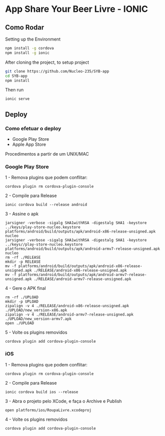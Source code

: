 # App Share Your Beer Livre - IONIC #

## Como Rodar ##

Setting up the Environment

```bash
npm install -g cordova
npm install -g ionic
```

After cloning the project, to setup project

```bash
git clone https://github.com/Nucleo-235/SYB-app
cd SYB-app
npm install
```

Then run
```bash
ionic serve
```


## Deploy ##

### Como efetuar o deploy ###

* Google Play Store
* Apple App Store

Procedimentos a partir de um UNIX/MAC

### Google Play Store ###

1 - Remova plugins que podem conflitar:
```
cordova plugin rm cordova-plugin-console
```

2 - Compile para Release
```
ionic cordova build --release android
```

3 - Assine o apk
```
jarsigner -verbose -sigalg SHA1withRSA -digestalg SHA1 -keystore ../keys/play-store-nucleo.keystore platforms/android/build/outputs/apk/android-x86-release-unsigned.apk nucleo
jarsigner -verbose -sigalg SHA1withRSA -digestalg SHA1 -keystore ../keys//play-store-nucleo.keystore platforms/android/build/outputs/apk/android-armv7-release-unsigned.apk nucleo
rm -rf ./RELEASE
mkdir -p RELEASE
mv -f platforms/android/build/outputs/apk/android-x86-release-unsigned.apk ./RELEASE/android-x86-release-unsigned.apk
mv -f platforms/android/build/outputs/apk/android-armv7-release-unsigned.apk ./RELEASE/android-armv7-release-unsigned.apk
```

4 - Gere o APK final
```
rm -rf ./UPLOAD
mkdir -p UPLOAD
zipalign -v 4 ./RELEASE/android-x86-release-unsigned.apk ./UPLOAD/new_version-x86.apk
zipalign -v 4 ./RELEASE/android-armv7-release-unsigned.apk ./UPLOAD/new_version-armv7.apk
open ./UPLOAD
```

5 - Volte os plugins removidos
```
cordova plugin add cordova-plugin-console
```

### iOS ###

1 - Remova plugins que podem conflitar:
```
cordova plugin rm cordova-plugin-console
```

2 - Compile para Release
```
ionic cordova build ios --release
```

3 - Abra o projeto pelo XCode, e faça o Archive e Publish
```
open platforms/ios/RoupaLivre.xcodeproj
```

4 - Volte os plugins removidos
```
cordova plugin add cordova-plugin-console
```
